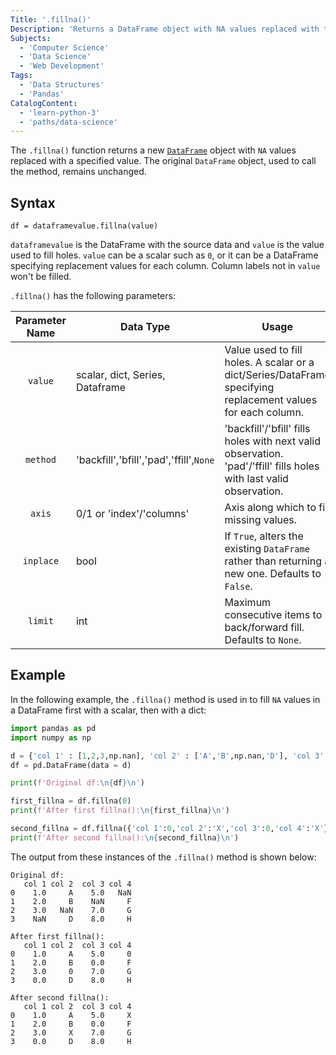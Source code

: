 ```yaml
---
Title: '.fillna()'
Description: 'Returns a DataFrame object with NA values replaced with the specified value.'
Subjects:
  - 'Computer Science'
  - 'Data Science'
  - 'Web Development'
Tags:
  - 'Data Structures'
  - 'Pandas'
CatalogContent:
  - 'learn-python-3'
  - 'paths/data-science'
---
```


The `.fillna()` function returns a new [`DataFrame`](https://www.codecademy.com/resources/docs/pandas/dataframe) object with `NA` values replaced with a specified value. The original `DataFrame` object, used to call the method, remains unchanged.

## Syntax

```pseudo
df = dataframevalue.fillna(value)
```

`dataframevalue` is the DataFrame with the source data and `value` is the value used to fill holes. `value` can be a scalar such as `0`, or it can be a DataFrame specifying replacement values for each column. Column labels not in `value` won't be filled.

`.fillna()` has the following parameters:

| Parameter Name | Data Type                               | Usage                                                                                                              |
| :------------: | --------------------------------------- | ------------------------------------------------------------------------------------------------------------------ |
|    `value`     | scalar, dict, Series, Dataframe         | Value used to fill holes. A scalar or a dict/Series/DataFrame specifying replacement values for each column.       |
|    `method`    | 'backfill','bfill','pad','ffill',`None` | 'backfill'/'bfill' fills holes with next valid observation. 'pad'/'ffill' fills holes with last valid observation. |
|     `axis`     | 0/1 or 'index'/'columns'                | Axis along which to fill missing values.                                                                           |
|   `inplace`    | bool                                    | If `True`, alters the existing `DataFrame` rather than returning a new one. Defaults to `False`.                   |
|    `limit`     | int                                     | Maximum consecutive items to back/forward fill. Defaults to `None`.                                                |

## Example

In the following example, the `.fillna()` method is used in to fill `NA` values in a DataFrame first with a scalar, then with a dict:

```py
import pandas as pd
import numpy as np

d = {'col 1' : [1,2,3,np.nan], 'col 2' : ['A','B',np.nan,'D'], 'col 3' : [5,np.nan,7,8], 'col 4' : [np.nan,'F','G','H']}
df = pd.DataFrame(data = d)

print(f'Original df:\n{df}\n')

first_fillna = df.fillna(0)
print(f'After first fillna():\n{first_fillna}\n')

second_fillna = df.fillna({'col 1':0,'col 2':'X','col 3':0,'col 4':'X'})
print(f'After second fillna():\n{second_fillna}\n')
```

The output from these instances of the `.fillna()` method is shown below:

```shell
Original df:
   col 1 col 2  col 3 col 4
0    1.0     A    5.0   NaN
1    2.0     B    NaN     F
2    3.0   NaN    7.0     G
3    NaN     D    8.0     H

After first fillna():
   col 1 col 2  col 3 col 4
0    1.0     A    5.0     0
1    2.0     B    0.0     F
2    3.0     0    7.0     G
3    0.0     D    8.0     H

After second fillna():
   col 1 col 2  col 3 col 4
0    1.0     A    5.0     X
1    2.0     B    0.0     F
2    3.0     X    7.0     G
3    0.0     D    8.0     H
```
